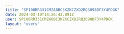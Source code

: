 ```yaml
---
title: "SP100RR331CMZA8BC3KZKCZXD2RQ3098DF3Y4PDGK"
date: 2024-03-10T14:26:43.891Z
user: SP100RR331CMZA8BC3KZKCZXD2RQ3098DF3Y4PDGK
layout: "users"
---
```

    